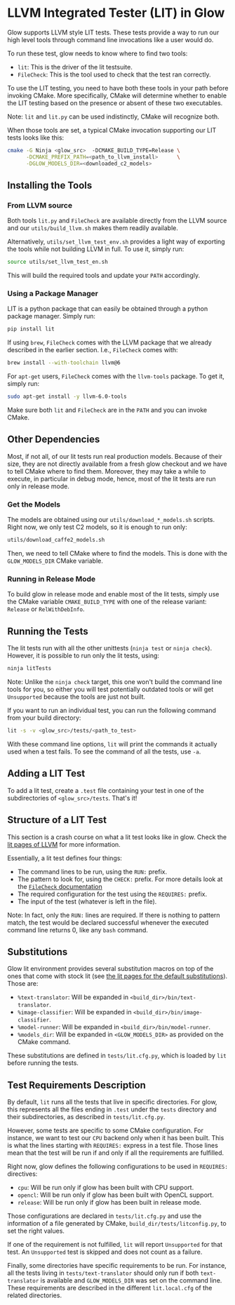 # LLVM Integrated Tester (LIT) in Glow

Glow supports LLVM style LIT tests. These tests provide a way to run our high
level tools through command line invocations like a user would do.

To run these test, glow needs to know where to find two tools:
* `lit`: This is the driver of the lit testsuite.
* `FileCheck`: This is the tool used to check that the test ran correctly.

To use the LIT testing, you need to have both these tools in your path before
invoking CMake. More specifically, CMake will determine whether to enable the
LIT testing based on the presence or absent of these two executables.

Note: `lit` and `lit.py` can be used indistinctly, CMake will recognize both.

When those tools are set, a typical CMake invocation supporting our LIT tests
looks like this:
  ```bash
  cmake -G Ninja <glow_src>  -DCMAKE_BUILD_TYPE=Release \
        -DCMAKE_PREFIX_PATH=<path_to_llvm_install>      \
        -DGLOW_MODELS_DIR=<downloaded_c2_models>
  ```

## Installing the Tools

### From LLVM source

Both tools `lit.py` and `FileCheck` are available directly from the LLVM source
and our `utils/build_llvm.sh` makes them readily available.

Alternatively, `utils/set_llvm_test_env.sh` provides a light way of exporting
the tools while not building LLVM in full.
To use it, simply run:
  ```bash
  source utils/set_llvm_test_en.sh
  ```
This will build the required tools and update your `PATH` accordingly.

### Using a Package Manager

LIT is a python package that can easily be obtained through a python package
manager.
Simply run:
  ```bash
  pip install lit
  ```

If using `brew`, `FileCheck` comes with the LLVM package that we already
described in the earlier section. I.e., `FileCheck` comes with:
  ```bash
  brew install --with-toolchain llvm@6
  ```

For `apt-get` users, `FileCheck` comes with the `llvm-tools` package.
To get it, simply run:
  ```bash
  sudo apt-get install -y llvm-6.0-tools
  ```

Make sure both `lit` and `FileCheck` are in the `PATH` and you can invoke CMake.

## Other Dependencies

Most, if not all, of our lit tests run real production models. Because of their
size, they are not directly available from a fresh glow checkout and we have to
tell CMake where to find them. Moreover, they may take a while to execute, in
particular in debug mode, hence, most of the lit tests are run only in release
mode.

### Get the Models

The models are obtained using our `utils/download_*_models.sh` scripts.
Right now, we only test C2 models, so it is enough to run only:
  ```bash
  utils/download_caffe2_models.sh
  ```

Then, we need to tell CMake where to find the models. This is done with the
`GLOW_MODELS_DIR` CMake variable.

### Running in Release Mode

To build glow in release mode and enable most of the lit tests, simply use
the CMake variable `CMAKE_BUILD_TYPE` with one of the release variant:
`Release` or `RelWithDebInfo`.


## Running the Tests

The lit tests run with all the other unittests (`ninja test` or `ninja check`).
However, it is possible to run only the lit tests, using:
  ```bash
  ninja litTests
  ```

Note: Unlike the `ninja check` target, this one won't build the command line
tools for you, so either you will test potentially outdated tools or will get
`Unsupported` because the tools are just not built.

If you want to run an individual test, you can run the following command from
your build directory:
  ```bash
  lit -s -v <glow_src>/tests/<path_to_test>
  ```

With these command line options, `lit` will print the commands it actually used
when a test fails. To see the command of all the tests, use `-a`.

## Adding a LIT Test

To add a lit test, create a `.test` file containing your test in one of the
subdirectories of `<glow_src>/tests`. That's it!

## Structure of a LIT Test

This section is a crash course on what a lit test looks like in glow. Check the
[lit pages of LLVM](http://llvm.org/docs/CommandGuide/lit.html) for more
information.

Essentially, a lit test defines four things:
* The command lines to be run, using the `RUN:` prefix.
* The pattern to look for, using the `CHECK:` prefix. For more details look at
  the [`FileCheck`
  documentation](https://llvm.org/docs/CommandGuide/FileCheck.html)
* The required configuration for the test using the `REQUIRES:` prefix.
* The input of the test (whatever is left in the file).

Note: In fact, only the `RUN:` lines are required. If there is nothing to
pattern match, the test would be declared successful whenever the executed
command line returns 0, like any `bash` command.

## Substitutions

Glow lit environment provides several substitution macros on top of the ones
that come with stock lit (see [the lit pages for the default
substitutions](https://llvm.org/docs/TestingGuide.html#substitutions)). Those
are:
* `%text-translator`: Will be expanded in `<build_dir>/bin/text-translator`.
* `%image-classifier`: Will be expanded in `<build_dir>/bin/image-classifier`.
* `%model-runner`: Will be expanded in `<build_dir>/bin/model-runner`.
* `%models_dir`: Will be expanded in `<GLOW_MODELS_DIR>` as provided on the CMake command.

These substitutions are defined in `tests/lit.cfg.py`, which is loaded by `lit`
before running the tests.

## Test Requirements Description

By default, `lit` runs all the tests that live in specific directories. For
glow, this represents all the files ending in `.test` under the `tests`
directory and their subdirectories, as described in `tests/lit.cfg.py`.

However, some tests are specific to some CMake configuration. For instance,
we want to test our `CPU` backend only when it has been built.
This is what the lines starting with `REQUIRES:` express in a test file.
Those lines mean that the test will be run if and only if all the
requirements are fulfilled.

Right now, glow defines the following configurations to be used in `REQUIRES:`
directives:
* `cpu`: Will be run only if glow has been built with CPU support.
* `opencl`: Will be run only if glow has been built with OpenCL support.
* `release`: Will be run only if glow has been built in release mode.

Those configurations are declared in `tests/lit.cfg.py` and use the
information of a file generated by CMake, `build_dir/tests/litconfig.py`,
to set the right values.

If one of the requirement is not fulfilled, `lit` will report `Unsupported` for
that test.
An `Unsupported` test is skipped and does not count as a failure.

Finally, some directories have specific requirements to be run. For instance,
all the tests living in `tests/text-translator` should only run if both
`text-translator` is available and `GLOW_MODELS_DIR` was set on the command
line. These requirements are described in the different `lit.local.cfg` of the
related directories.
